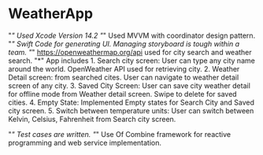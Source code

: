 # WeatherApp

"*" Used Xcode Version 14.2
"*" Used MVVM with coordinator design pattern.
"*" Swift Code for generating UI. Managing storyboard is tough within a team.
"*" https://openweathermap.org/api used for city search and weather search.
"*" App includes 
  	1.	Search city screen: User can type any city name around the world. OpenWeather API used for retrieving city. 
  	2.	Weather Detail screen:  from searched cites. User can navigate to weather detail screen of any city.
  	3.	Saved City Screen: User can save city weather detail for offline mode from Weather detail screen.  Swipe to delete for saved cities.
  	4.	Empty State: Implemented Empty states for Search City and Saved city screen.
  	5.	Switch between temperature units: User can switch between Kelvin, Celsius, Fahrenheit from Search city screen. 

"*" Test cases are written.
"*" Use Of Combine framework for reactive programming and web service implementation. 
